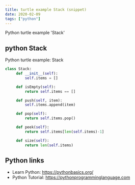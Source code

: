 ```yaml
---
title: turtle example Stack (snippet)
date: 2020-02-09
tags: ["python"]
---
```

Python turtle example 'Stack'


## python Stack

Python turtle example: Stack

```python
class Stack:
     def __init__(self):
         self.items = []

     def isEmpty(self):
         return self.items == []

     def push(self, item):
         self.items.append(item)

     def pop(self):
         return self.items.pop()

     def peek(self):
         return self.items[len(self.items)-1]

     def size(self):
         return len(self.items)


```

## Python links

- Learn Python: https://pythonbasics.org/
- Python Tutorial: https://pythonprogramminglanguage.com
